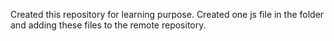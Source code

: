 Created this repository for learning purpose. 
Created one js file in the folder and adding these files to the remote repository.